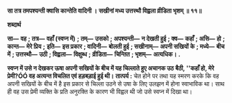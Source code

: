 **सा तत्र तमपश्यन्ती क्वासि कान्तेति वादिनी ।** **सखीनां मध्य उत्तस्थौ विह्वला व्रीडिता भृशम् ॥ ११॥** 

**शब्दार्थ** 

**सा—** **वह** **; तत्र—** **वहाँ (स्वप्न में)** **; तम्—** **उसको** **; अपश्यन्ती—** **न देखती हुई** **; क्व—** **कहाँ** **; असि—** **हो** **; कान्त—** **मेरे प्रिय** **;** **इति—** **इस प्रकार** **; वादिनी—** **बोलती हुई** **; सखीनाम्—** **अपनी सखियों के** **; मध्ये—** **बीच में** **; उत्तस्थौ—** **उठी** **; विह्वला—** **विक्षुब्ध** **;** **व्रीडिता—** **चिन्तित** **; भृशम्—** **अत्यधिक।** **.** 

**स्वप्न में उसे न देखकर ऊषा अपनी सखियों के बीच में यह चिल्लाते हुए अचानक उठ** **बैठी, ''कहाँ हो, मेरे प्रेमी?ÓÓ वह अत्यन्त विचलित एवं हड़बड़ाई हुई थी।** **तात्पर्य :** चेत होने पर तथा यह स्मरण करके कि वह अपनी सखियों के बीच में है इस प्रकार से चिल्ला उठने से उषा के लिए उलझन में होना स्वाभाविक था। साथ ही वह उस प्रेमी व्यक्ति के प्रति अनुरक्ति के कारण भी विह्वल थी जो उसे स्वप्न में दिखा था।  